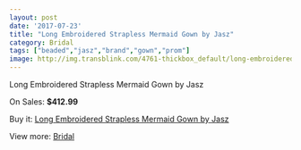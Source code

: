 ```yaml
---
layout: post
date: '2017-07-23'
title: "Long Embroidered Strapless Mermaid Gown by Jasz"
category: Bridal
tags: ["beaded","jasz","brand","gown","prom"]
image: http://img.transblink.com/4761-thickbox_default/long-embroidered-strapless-mermaid-gown-by-jasz.jpg
---
```

Long Embroidered Strapless Mermaid Gown by Jasz

On Sales: **$412.99**
<a href="https://www.transblink.com/en/bridal/1485-long-embroidered-strapless-mermaid-gown-by-jasz.html"><amp-img layout="responsive" width="600" height="600" src="//img.transblink.com/4761-thickbox_default/long-embroidered-strapless-mermaid-gown-by-jasz.jpg" alt="Long Embroidered Strapless Mermaid Gown by Jasz 0" /></a>
<a href="https://www.transblink.com/en/bridal/1485-long-embroidered-strapless-mermaid-gown-by-jasz.html"><amp-img layout="responsive" width="600" height="600" src="//img.transblink.com/4762-thickbox_default/long-embroidered-strapless-mermaid-gown-by-jasz.jpg" alt="Long Embroidered Strapless Mermaid Gown by Jasz 1" /></a>

Buy it: [Long Embroidered Strapless Mermaid Gown by Jasz](https://www.transblink.com/en/bridal/1485-long-embroidered-strapless-mermaid-gown-by-jasz.html "Long Embroidered Strapless Mermaid Gown by Jasz")

View more: [Bridal](https://www.transblink.com/en/3-bridal "Bridal")